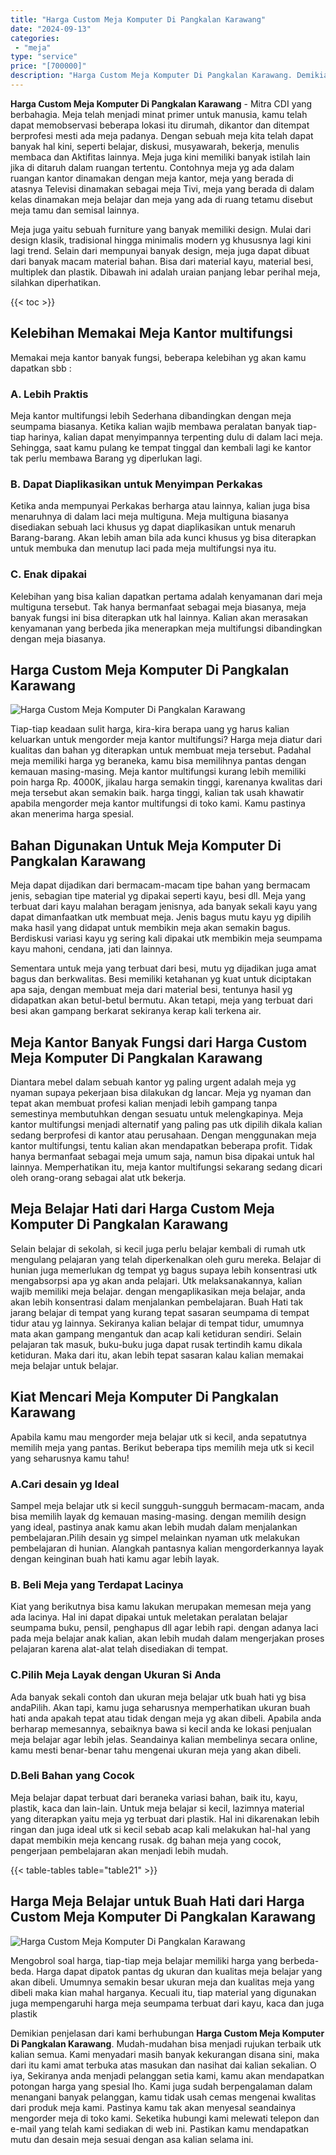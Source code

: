 ```yaml
---
title: "Harga Custom Meja Komputer Di Pangkalan Karawang"
date: "2024-09-13"
categories:
 - "meja"
type: "service"
price: "[700000]"
description: "Harga Custom Meja Komputer Di Pangkalan Karawang. Demikian penjelasan dari kami berhubungan **Harga Custom Meja Komputer Di Pangkalan Karawang**. Mudah-mudah..."
---
```


**Harga Custom Meja Komputer Di Pangkalan Karawang** - Mitra CDI yang berbahagia. Meja telah menjadi minat primer untuk manusia, kamu telah dapat memobservasi beberapa lokasi itu dirumah, dikantor dan ditempat berprofesi mesti ada meja padanya. Dengan sebuah meja kita telah dapat banyak hal kini, seperti belajar, diskusi, musyawarah, bekerja, menulis membaca dan Aktifitas lainnya. Meja juga kini memiliki banyak istilah lain jika di ditaruh dalam ruangan tertentu. Contohnya meja yg ada dalam ruangan kantor dinamakan dengan meja kantor, meja yang berada di atasnya Televisi dinamakan sebagai meja Tivi, meja yang berada di dalam kelas dinamakan meja belajar dan meja yang ada di ruang tetamu disebut meja tamu dan semisal lainnya.

Meja juga yaitu sebuah furniture yang banyak memiliki design. Mulai dari design klasik, tradisional hingga minimalis modern yg khususnya lagi kini lagi trend. Selain dari mempunyai banyak design, meja juga dapat dibuat dari banyak macam material bahan. Bisa dari material kayu, material besi, multiplek dan plastik. Dibawah ini adalah uraian panjang lebar perihal meja, silahkan diperhatikan.

{{< toc >}}

## Kelebihan Memakai Meja Kantor multifungsi

Memakai meja kantor banyak fungsi, beberapa kelebihan yg akan kamu dapatkan sbb :

### A. Lebih Praktis

Meja kantor multifungsi lebih Sederhana dibandingkan dengan meja seumpama biasanya. Ketika kalian wajib membawa peralatan banyak tiap-tiap harinya, kalian dapat menyimpannya terpenting dulu di dalam laci meja. Sehingga, saat kamu pulang ke tempat tinggal dan kembali lagi ke kantor tak perlu membawa Barang yg diperlukan lagi.

### B. Dapat Diaplikasikan untuk Menyimpan Perkakas

Ketika anda mempunyai Perkakas berharga atau lainnya, kalian juga bisa menaruhnya di dalam laci meja multiguna. Meja multiguna biasanya disediakan sebuah laci khusus yg dapat diaplikasikan untuk menaruh Barang-barang. Akan lebih aman bila ada kunci khusus yg bisa diterapkan untuk membuka dan menutup laci pada meja multifungsi nya itu.

### C. Enak dipakai

Kelebihan yang bisa kalian dapatkan pertama adalah kenyamanan dari meja multiguna tersebut. Tak hanya bermanfaat sebagai meja biasanya, meja banyak fungsi ini bisa diterapkan utk hal lainnya. Kalian akan merasakan kenyamanan yang berbeda jika menerapkan meja multifungsi dibandingkan dengan meja biasanya.

## Harga Custom Meja Komputer Di Pangkalan Karawang

![Harga Custom Meja Komputer Di Pangkalan Karawang](/images/meja/meja-dewasa-016.jpg)

Tiap-tiap keadaan sulit harga, kira-kira berapa uang yg harus kalian keluarkan untuk mengorder meja kantor multifungsi? Harga meja diatur dari kualitas dan bahan yg diterapkan untuk membuat meja tersebut. Padahal meja memiliki harga yg beraneka, kamu bisa memilihnya pantas dengan kemauan masing-masing. Meja kantor multifungsi kurang lebih memiliki poin harga Rp. 4000K, jikalau harga semakin tinggi, karenanya kwalitas dari meja tersebut akan semakin baik. harga tinggi, kalian tak usah khawatir apabila mengorder meja kantor multifungsi di toko kami. Kamu pastinya akan menerima harga spesial.

## Bahan Digunakan Untuk Meja Komputer Di Pangkalan Karawang

Meja dapat dijadikan dari bermacam-macam tipe bahan yang bermacam jenis, sebagian tipe material yg dipakai seperti kayu, besi dll. Meja yang terbuat dari kayu malahan beragam jenisnya, ada banyak sekali kayu yang dapat dimanfaatkan utk membuat meja. Jenis bagus mutu kayu yg dipilih maka hasil yang didapat untuk membikin meja akan semakin bagus. Berdiskusi variasi kayu yg sering kali dipakai utk membikin meja seumpama kayu mahoni, cendana, jati dan lainnya.

Sementara untuk meja yang terbuat dari besi, mutu yg dijadikan juga amat bagus dan berkwalitas. Besi memiliki ketahanan yg kuat untuk diciptakan apa saja, dengan membuat meja dari material besi, tentunya hasil yg didapatkan akan betul-betul bermutu. Akan tetapi, meja yang terbuat dari besi akan gampang berkarat sekiranya kerap kali terkena air.

## Meja Kantor Banyak Fungsi dari Harga Custom Meja Komputer Di Pangkalan Karawang

Diantara mebel dalam sebuah kantor yg paling urgent adalah meja yg nyaman supaya pekerjaan bisa dilakukan dg lancar. Meja yg nyaman dan tepat akan membuat profesi kalian menjadi lebih gampang tanpa semestinya membutuhkan dengan sesuatu untuk melengkapinya. Meja kantor multifungsi menjadi alternatif yang paling pas utk dipilih dikala kalian sedang berprofesi di kantor atau perusahaan. Dengan menggunakan meja kantor multifungsi, tentu kalian akan mendapatkan beberapa profit. Tidak hanya bermanfaat sebagai meja umum saja, namun bisa dipakai untuk hal lainnya. Memperhatikan itu, meja kantor multifungsi sekarang sedang dicari oleh orang-orang sebagai alat utk bekerja.

## Meja Belajar Hati dari Harga Custom Meja Komputer Di Pangkalan Karawang

Selain belajar di sekolah, si kecil juga perlu belajar kembali di rumah utk mengulang pelajaran yang telah diperkenalkan oleh guru mereka. Belajar di hunian juga memerlukan dg tempat yg bagus supaya lebih konsentrasi utk mengabsorpsi apa yg akan anda pelajari. Utk melaksanakannya, kalian wajib memiliki meja belajar. dengan mengaplikasikan meja belajar, anda akan lebih konsentrasi dalam menjalankan pembelajaran. Buah Hati tak jarang belajar di tempat yang kurang tepat sasaran seumpama di tempat tidur atau yg lainnya. Sekiranya kalian belajar di tempat tidur, umumnya mata akan gampang mengantuk dan acap kali ketiduran sendiri. Selain pelajaran tak masuk, buku-buku juga dapat rusak tertindih kamu dikala ketiduran. Maka dari itu, akan lebih tepat sasaran kalau kalian memakai meja belajar untuk belajar.

## Kiat Mencari Meja Komputer Di Pangkalan Karawang

Apabila kamu mau mengorder meja belajar utk si kecil, anda sepatutnya memilih meja yang pantas. Berikut beberapa tips memilih meja utk si kecil yang seharusnya kamu tahu!

### A.Cari desain yg Ideal

Sampel meja belajar utk si kecil sungguh-sungguh bermacam-macam, anda bisa memilih layak dg kemauan masing-masing. dengan memilih design yang ideal, pastinya anak kamu akan lebih mudah dalam menjalankan pembelajaran.Pilih desain yg simpel melainkan nyaman utk melakukan pembelajaran di hunian. Alangkah pantasnya kalian mengorderkannya layak dengan keinginan buah hati kamu agar lebih layak.

### B. Beli Meja yang Terdapat Lacinya

Kiat yang berikutnya bisa kamu lakukan merupakan memesan meja yang ada lacinya. Hal ini dapat dipakai untuk meletakan peralatan belajar seumpama buku, pensil, penghapus dll agar lebih rapi. dengan adanya laci pada meja belajar anak kalian, akan lebih mudah dalam mengerjakan proses pelajaran karena alat-alat telah disediakan di tempat.

### C.Pilih Meja Layak dengan Ukuran Si Anda

Ada banyak sekali contoh dan ukuran meja belajar utk buah hati yg bisa andaPilih. Akan tapi, kamu juga seharusnya memperhatikan ukuran buah hati anda apakah tepat atau tidak dengan meja yg akan dibeli. Apabila anda berharap memesannya, sebaiknya bawa si kecil anda ke lokasi penjualan meja belajar agar lebih jelas. Seandainya kalian membelinya secara online, kamu mesti benar-benar tahu mengenai ukuran meja yang akan dibeli.

### D.Beli Bahan yang Cocok

Meja belajar dapat terbuat dari beraneka variasi bahan, baik itu, kayu, plastik, kaca dan lain-lain. Untuk meja belajar si kecil, lazimnya material yang diterapkan yaitu meja yg terbuat dari plastik. Hal ini dikarenakan lebih ringan dan juga ideal utk si kecil sebab acap kali melakukan hal-hal yang dapat membikin meja kencang rusak. dg bahan meja yang cocok, pengerjaan pembelajaran akan menjadi lebih mudah.

{{< table-tables table="table21" >}}

## Harga Meja Belajar untuk Buah Hati dari Harga Custom Meja Komputer Di Pangkalan Karawang

![Harga Custom Meja Komputer Di Pangkalan Karawang](/images/meja/meja-anak-012.jpg)

Mengobrol soal harga, tiap-tiap meja belajar memiliki harga yang berbeda-beda. Harga dapat dipatok pantas dg ukuran dan kualitas meja belajar yang akan dibeli. Umumnya semakin besar ukuran meja dan kualitas meja yang dibeli maka kian mahal harganya. Kecuali itu, tiap material yang digunakan juga mempengaruhi harga meja seumpama terbuat dari kayu, kaca dan juga plastik

Demikian penjelasan dari kami berhubungan **Harga Custom Meja Komputer Di Pangkalan Karawang**. Mudah-mudahan bisa menjadi rujukan terbaik utk kalian semua. Kami menyadari masih banyak kekurangan disana sini, maka dari itu kami amat terbuka atas masukan dan nasihat dai kalian sekalian. O iya, Sekiranya anda menjadi pelanggan setia kami, kamu akan mendapatkan potongan harga yang spesial lho. Kami juga sudah berpengalaman dalam menangani banyak pelanggan, kamu tidak usah cemas mengenai kwalitas dari produk meja kami. Pastinya kamu tak akan menyesal seandainya mengorder meja di toko kami. Seketika hubungi kami melewati telepon dan e-mail yang telah kami sediakan di web ini. Pastikan kamu mendapatkan mutu dan desain meja sesuai dengan asa kalian selama ini.
